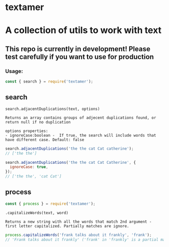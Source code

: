 # textamer

# A collection of utils to work with text

## This repo is currently in development! Please test carefully if you want to use for production

### Usage:

```js
const { search } = require('textamer');
```

## search

`search.adjacentDuplications(text, options)`

```
Returns an array contains groups of adjecent duplications found, or return null if no duplication
```

```
options properties:
- ignoreCase:boolean -  If true, the search will include words that have different case. Default: false
```

```js
search.adjacentDuplications('the the cat Cat catherine');
// ['the the']

search.adjacentDuplications('the the cat Cat Catherine', {
  ignoreCase: true,
});
// ['the the', 'cat Cat']
```

## process

```js
const { process } = require('textamer');
```

`.capitalizeWords(text, word)`

```
Returns a new string with all the words that match 2nd argument - first letter capitalized. Partially matches are ignore.
```

```js
process.capitalizeWords('frank talks about it frankly', 'frank');
// 'Frank talks about it frankly' ('frank' in 'frankly' is a partial match, hence ignored)
```
